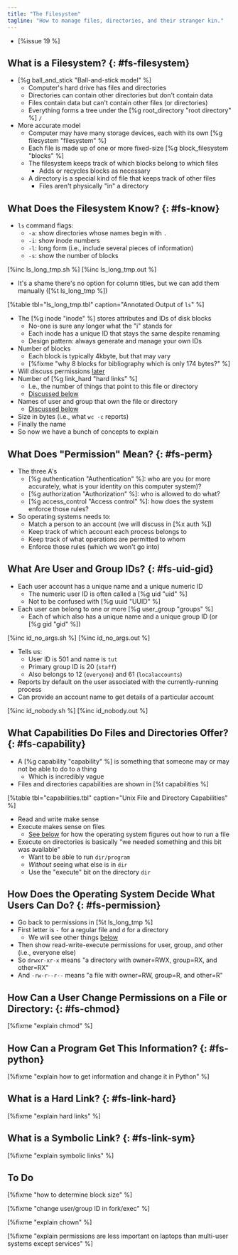 ```yaml
---
title: "The Filesystem"
tagline: "How to manage files, directories, and their stranger kin."
---
```


-   [%issue 19 %]

## What is a Filesystem? {: #fs-filesystem}

-   [%g ball_and_stick "Ball-and-stick model" %]
    -   Computer's hard drive has files and directories
    -   Directories can contain other directories but don't contain data
    -   Files contain data but can't contain other files (or directories)
    -   Everything forms a tree under the [%g root_directory "root directory" %] `/`
-   More accurate model
    -   Computer may have many storage devices, each with its own [%g filesystem "filesystem" %]
    -   Each file is made up of one or more fixed-size [%g block_filesystem "blocks" %]
    -   The filesystem keeps track of which blocks belong to which files
        -   Adds or recycles blocks as necessary
    -   A directory is a special kind of file that keeps track of other files
        -   Files aren't physically "in" a directory

## What Does the Filesystem Know? {: #fs-know}

-   `ls` command flags:
    -   `-a`: show directories whose names begin with `.`
    -   `-i`: show inode numbers
    -   `-l`: long form (i.e., include several pieces of information)
    -   `-s`: show the number of blocks

[%inc ls_long_tmp.sh %]
[%inc ls_long_tmp.out %]

-   It's a shame there's no option for column titles, but we can add them manually ([%t ls_long_tmp %])

[%table tbl="ls_long_tmp.tbl" caption="Annotated Output of `ls`" %]

-   The [%g inode "inode" %] stores attributes and IDs of disk blocks
    -   No-one is sure any longer what the "i" stands for
    -   Each inode has a unique ID that stays the same despite renaming
    -   Design pattern: always generate and manage your own IDs
-   Number of blocks
    -   Each block is typically 4kbyte, but that may vary
    -   [%fixme "why 8 blocks for bibliography which is only 174 bytes?" %]
-   Will discuss permissions [later](#fs-perm)
-   Number of [%g link_hard "hard links" %]
    -   I.e., the number of things that point to this file or directory
    -   [Discussed below](#fs-link-hard)
-   Names of user and group that own the file or directory
    -   [Discussed below](#fs-uid-gid)
-   Size in bytes (i.e., what `wc -c` reports)
-   Finally the name
-   So now we have a bunch of concepts to explain

## What Does "Permission" Mean? {: #fs-perm}

-   The three A's
    -   [%g authentication "Authentication" %]: who are you
        (or more accurately, what is your identity on this computer system)?
    -   [%g authorization "Authorization" %]: who is allowed to do what?
    -   [%g access_control "Access control" %]: how does the system enforce those rules?
-   So operating systems needs to:
    -   Match a person to an account (we will discuss in [%x auth %])
    -   Keep track of which account each process belongs to
    -   Keep track of what operations are permitted to whom
    -   Enforce those rules (which we won't go into)

## What Are User and Group IDs? {: #fs-uid-gid}

-   Each user account has a unique name and a unique numeric ID
    -   The numeric user ID is often called a [%g uid "uid" %]
    -   Not to be confused with [%g uuid "UUID" %]
-   Each user can belong to one or more [%g user_group "groups" %]
    -   Each of which also has a unique name and a unique group ID (or [%g gid "gid" %])

[%inc id_no_args.sh %]
[%inc id_no_args.out %]

-   Tells us:
    -   User ID is 501 and name is `tut`
    -   Primary group ID is 20 (`staff`)
    -   Also belongs to 12 (`everyone`) and 61 (`localaccounts`)
-   Reports by default on the user associated with the currently-running process
-   Can provide an account name to get details of a particular account

[%inc id_nobody.sh %]
[%inc id_nobody.out %]

## What Capabilities Do Files and Directories Offer? {: #fs-capability}

-   A [%g capability "capability" %] is something that someone may or may not be able to do to a thing
    -   Which is incredibly vague
-   Files and directories capabilities are shown in [%t capabilities %]

[%table tbl="capabilities.tbl" caption="Unix File and Directory Capabilities" %]

-   Read and write make sense
-   Execute makes sense on files
    -   [See below](#fs-file-types) for how the operating system figures out how to run a file
-   Execute on directories is basically "we needed something and this bit was available"
    -   Want to be able to run `dir/program`
    -   *Without* seeing what else is in `dir`
    -   Use the "execute" bit on the directory `dir`

## How Does the Operating System Decide What Users Can Do? {: #fs-permission}

-   Go back to permissions in [%t ls_long_tmp %]
-   First letter is `-` for a regular file and `d` for a directory
    -   We will see other things [below](#fs-link-sym)
-   Then show read-write-execute permissions for user, group, and other (i.e., everyone else)
-   So `drwxr-xr-x` means "a directory with owner=RWX, group=RX, and other=RX"
-   And `-rw-r--r--` means "a file with owner=RW, group=R, and other=R"

## How Can a User Change Permissions on a File or Directory: {: #fs-chmod}

[%fixme "explain chmod" %]

## How Can a Program Get This Information? {: #fs-python}

[%fixme "explain how to get information and change it in Python" %]

## What is a Hard Link? {: #fs-link-hard}

[%fixme "explain hard links" %]

## What is a Symbolic Link? {: #fs-link-sym}

[%fixme "explain symbolic links" %]

## To Do

[%fixme "how to determine block size" %]

[%fixme "change user/group ID in fork/exec" %]

[%fixme "explain chown" %]

[%fixme "explain permissions are less important on laptops than multi-user systems except services" %]
